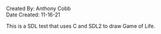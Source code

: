 Created By: Anthony Cobb  
Date Created: 11-16-21  

This is a SDL test that uses C and SDL2 to draw Game of
Life.
